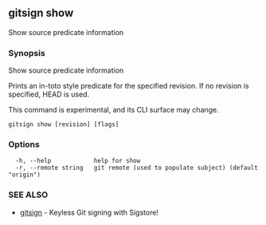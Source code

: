 ## gitsign show

Show source predicate information

### Synopsis

Show source predicate information

Prints an in-toto style predicate for the specified revision.
If no revision is specified, HEAD is used.

This command is experimental, and its CLI surface may change.

```
gitsign show [revision] [flags]
```

### Options

```
  -h, --help            help for show
  -r, --remote string   git remote (used to populate subject) (default "origin")
```

### SEE ALSO

* [gitsign](gitsign.md)	 - Keyless Git signing with Sigstore!

